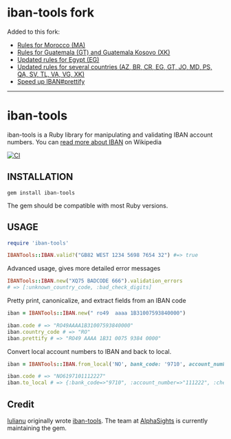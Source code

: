 # iban-tools fork

Added to this fork:

- [Rules for Morocco (MA)](https://github.com/alphasights/iban-tools/pull/39)
- [Rules for Guatemala (GT) and Guatemala Kosovo (XK)](https://github.com/alphasights/iban-tools/pull/18)
- [Updated rules for Egypt (EG)](https://github.com/alphasights/iban-tools/pull/37)
- [Updated rules for several countries (AZ, BR, CR, EG, GT, JO, MD, PS, QA, SV, TL, VA, VG, XK)](https://github.com/iulianu/iban-tools/pull/30)
- [Speed up IBAN#prettify](https://github.com/alphasights/iban-tools/pull/38)

---

# iban-tools

iban-tools is a Ruby library for manipulating and validating IBAN account numbers. You can [read more about IBAN](http://en.wikipedia.org/wiki/International_Bank_Account_Number) on Wikipedia

[![CI](https://github.com/alphasights/iban-tools/actions/workflows/ci.yml/badge.svg)](https://github.com/alphasights/iban-tools/actions/workflows/ci.yml)

## INSTALLATION

    gem install iban-tools

The gem should be compatible with most Ruby versions.

## USAGE

```rb
require 'iban-tools'

IBANTools::IBAN.valid?("GB82 WEST 1234 5698 7654 32") #=> true
```

Advanced usage, gives more detailed error messages

```rb
IBANTools::IBAN.new("XQ75 BADCODE 666").validation_errors
# => [:unknown_country_code, :bad_check_digits]
```

Pretty print, canonicalize, and extract fields from an IBAN code

```rb
iban = IBANTools::IBAN.new(" ro49  aaaa 1B31007593840000")

iban.code # => "RO49AAAA1B31007593840000"
iban.country_code # => "RO"
iban.prettify # => "RO49 AAAA 1B31 0075 9384 0000"
```

Convert local account numbers to IBAN and back to local.

```rb
iban = IBANTools::IBAN.from_local('NO', bank_code: '9710', account_number: '1112222', check_digit: '7')

iban.code # => "NO6197101112227"
iban.to_local # => {:bank_code=>"9710", :account_number=>"111222", :check_digit=>"7"}
```

## Credit

[Iulianu](http://github.com/iulianu) originally wrote [iban-tools](http://github.com/iulianu/iban-tools). The team at [AlphaSights](https://engineering.alphasights.com) is currently maintaining the gem.
